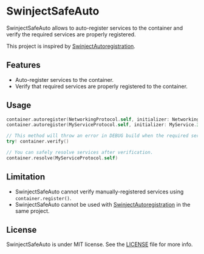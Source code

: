 # SwinjectSafeAuto

SwinjectSafeAuto allows to auto-register services to the container and verify the required services are properly registered.

This project is inspired by [SwinjectAutoregistration](https://github.com/Swinject/SwinjectAutoregistration).

## Features

* Auto-register services to the container.
* Verify that required services are properly registered to the container.

## Usage

```swift
container.autoregister(NetworkingProtocol.self, initializer: Networking.init)
container.autoregister(MyServiceProtocol.self, initializer: MyService.init)

// This method will throw an error in DEBUG build when the required services are not properly reigstered.
try! container.verify()

// You can safely resolve services after verification.
container.resolve(MyServiceProtocol.self)
```

## Limitation

* SwinjectSafeAuto cannot verify manually-registered services using `container.register()`.
* SwinjectSafeAuto cannot be used with [SwinjectAutoregistration](https://github.com/Swinject/SwinjectAutoregistration) in the same project.

## License

SwinjectSafeAuto is under MIT license. See the [LICENSE](LICENSE) file for more info.
